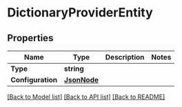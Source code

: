 # DictionaryProviderEntity

## Properties

Name | Type | Description | Notes
------------ | ------------- | ------------- | -------------
**Type** | **string** |  | 
**Configuration** | [**JsonNode**](JsonNode.md) |  | 

[[Back to Model list]](../README.md#documentation-for-models) [[Back to API list]](../README.md#documentation-for-api-endpoints) [[Back to README]](../README.md)


